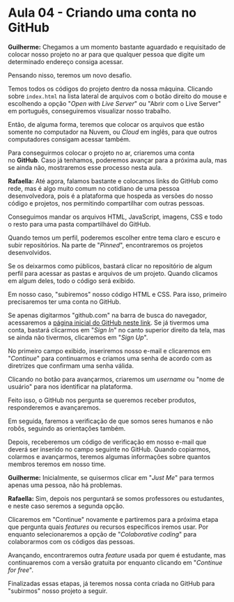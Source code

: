 # Aula 04 - Criando uma conta no GitHub

**Guilherme:** Chegamos a um momento bastante aguardado e requisitado de colocar nosso projeto no ar para que qualquer pessoa que digite um determinado endereço consiga acessar.

Pensando nisso, teremos um novo desafio.

Temos todos os códigos do projeto dentro da nossa máquina. Clicando sobre `index.html` na lista lateral de arquivos com o botão direito do mouse e escolhendo a opção "*Open with Live Server*" ou "Abrir com o Live Server" em português, conseguiremos visualizar nosso trabalho.

Então, de alguma forma, teremos que colocar os arquivos que estão somente no computador na Nuvem, ou *Cloud* em inglês, para que outros computadores consigam acessar também.

Para conseguirmos colocar o projeto no ar, criaremos uma conta no **GitHub**. Caso já tenhamos, poderemos avançar para a próxima aula, mas se ainda não, mostraremos esse processo nesta aula.

**Rafaella:** Até agora, falamos bastante e colocamos links do GitHub como rede, mas é algo muito comum no cotidiano de uma pessoa desenvolvedora, pois é a plataforma que hospeda as versões do nosso código e projetos, nos permitindo compartilhar com outras pessoas.

Conseguimos mandar os arquivos HTML, JavaScript, imagens, CSS e todo o resto para uma pasta compartilhável do GitHub.

Quando temos um perfil, poderemos escolher entre tema claro e escuro e subir repositórios. Na parte de "*Pinned*", encontraremos os projetos desenvolvidos.

Se os deixarmos como públicos, bastará clicar no repositório de algum perfil para acessar as pastas e arquivos de um projeto. Quando clicamos em algum deles, todo o código será exibido.

Em nosso caso, "subiremos" nosso código HTML e CSS. Para isso, primeiro precisaremos ter uma conta no GitHub.

Se apenas digitarmos "github.com" na barra de busca do navegador, acessaremos a [página inicial do GitHub neste link](https://github.com/). Se já tivermos uma conta, bastará clicarmos em "*Sign In*" no canto superior direito da tela, mas se ainda não tivermos, clicaremos em "*Sign Up*".

No primeiro campo exibido, inseriremos nosso e-mail e clicaremos em "*Continue*" para continuarmos e criamos uma senha de acordo com as diretrizes que confirmam uma senha válida.

Clicando no botão para avançarmos, criaremos um *username* ou "nome de usuário" para nos identificar na plataforma.

Feito isso, o GitHub nos pergunta se queremos receber produtos, responderemos e avançaremos.

Em seguida, faremos a verificação de que somos seres humanos e não robôs, seguindo as orientações também.

Depois, receberemos um código de verificação em nosso e-mail que deverá ser inserido no campo seguinte no GitHub. Quando copiarmos, colarmos e avançarmos, teremos algumas informações sobre quantos membros teremos em nosso time.

**Guilherme:** Inicialmente, se quisermos clicar em "*Just Me*" para termos apenas uma pessoa, não há problemas.

**Rafaella:** Sim, depois nos perguntará se somos professores ou estudantes, e neste caso seremos a segunda opção.

Clicaremos em "Continue" novamente e partiremos para a próxima etapa que pergunta quais *features* ou recursos específicos iremos usar. Por enquanto selecionaremos a opção de "*Colaborative coding*" para colaborarmos com os códigos das pessoas.

Avançando, encontraremos outra *feature* usada por quem é estudante, mas continuaremos com a versão gratuita por enquanto clicando em "*Continue for free*".

Finalizadas essas etapas, já teremos nossa conta criada no GitHub para "subirmos" nosso projeto a seguir.